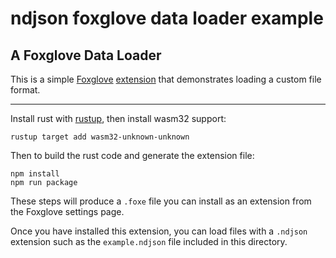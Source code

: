 # ndjson foxglove data loader example

## A Foxglove Data Loader

This is a simple [Foxglove](http://foxglove.dev/) [extension](https://docs.foxglove.dev/docs/visualization/extensions/) that demonstrates loading a custom file format.

---

Install rust with [rustup](https://www.rust-lang.org/tools/install), then install wasm32 support:

```
rustup target add wasm32-unknown-unknown
```

Then to build the rust code and generate the extension file:

```
npm install
npm run package
```

These steps will produce a `.foxe` file you can install as an extension from the Foxglove settings page.

Once you have installed this extension, you can load files with a `.ndjson` extension such as the
`example.ndjson` file included in this directory.
